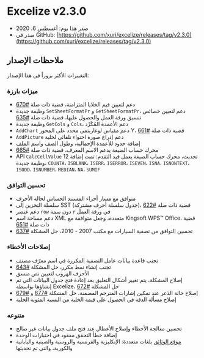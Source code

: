 # Excelize v2.3.0

* صدر هذا يوم: أغسطس 6، 2020
* صدر في GitHub: [https://github.com/xuri/excelize/releases/tag/v2.3.0](https://github.com/xuri/excelize/releases/tag/v2.3.0)

## ملاحظات الإصدار

التغييرات الأكثر بروزاً في هذا الإصدار:

### ميزات بارزة

* دعم لتعيين قيم الخلايا المتزامنة، قضية ذات صلة [#670](https://github.com/xuri/excelize/issues/670)
* وظيفة جديدة `SetSheetFormatPr` و `GetSheetFormatPr`، دعم لتعيين خصائص تنسيق ورقة العمل والحصول عليها، قضية ذات صلة [#635](https://github.com/xuri/excelize/issues/635)
* وظيفة جديدة `GetCols` و `Cols`، دعم الأعمدة المُكَرِّد
* `AddChart`  دعم مقياس لوغاريتمي محدد على المحور Y، قضية ذات صلة [#661](https://github.com/xuri/excelize/issues/661)
* `AddPicture` دعم إدراج صورة احتواء تلقائي لخلية
* إضافة حدود للأعمدة الإجمالية، وطول الصف واسم الملف
* محرك حساب الصيغة يدعم الاسم المعرف، قضية ذات صلة [#665](https://github.com/xuri/excelize/issues/665)
* API `CalcCellValue` تحديث، محرك حساب الصيغة يعمل قيد التقدم: تمت إضافة 12 وظيفة جديدة، `COUNTA`، `ISBLANK`، `ISERR`، `ISERROR`، `ISEVEN`، `ISNA`، `ISNONTEXT`، `ISODD`، `ISNUMBER`، `MEDIAN`، `NA`، `SUMIF`

### تحسين التوافق

* متوافق مع مسار أجزاء المستند الحساس لحالة الأحرف
* سلسلة التخزين إلى SST (جدول سلسلة أحرف مشتركة)، قضية ذات صلة [#622](https://github.com/xuri/excelize/issues/622)
* دعم عنصر `row` دون سمة `r` في ورقة العمل
* دعم مساحة اسم XML متعددة، وجعل متوافقة مع Kingsoft WPS&trade; Office، قضية ذات صلة [#651](https://github.com/xuri/excelize/issues/651)
* تحسين التوافق من تصفية السيارات مع مكتب 2007 - 2010، حل المشكلة [#637](https://github.com/xuri/excelize/issues/637)

### إصلاحات الأخطاء

* تجنب قاعدة بيانات عامل التصفية المكررة في اسم معرّف مصنف
* تجنب إنشاء نمط مكرر، حل المشكلة [#643](https://github.com/xuri/excelize/issues/643)
* الأحرف الهروب لتعيين نص منسق
* إصلاح المشكلة، يتم تغيير أشكال التعليق بعد إعادة فتح جدول البيانات التي تم إنشاؤها بواسطة Excelize، حل المشكلة [#672](https://github.com/xuri/excelize/issues/672)
* إصلاح حالة الذعر عند تمكين إشارات المترجم المضمنة، حل المشكلة [#677](https://github.com/xuri/excelize/issues/677) و [#679](https://github.com/xuri/excelize/issues/679)
* إصلاح مسألة الدقة في الحصول على قيمة الخلية من النسبة المئوية الخلية

### متنوعه

* تحسين معالجة الأخطاء وإصلاح الأعطال عند فتح ملف جدول بيانات غير صالح
* إضافة خطأ التحقق مفقود في اختبارات الوحدة
* [موقع الوثائق](https://xuri.me/excelize) بلغات متعددة: الإنكليزية والفرنسية والروسية والصينية واليابانية والكورية، والتي تم تحديثها
